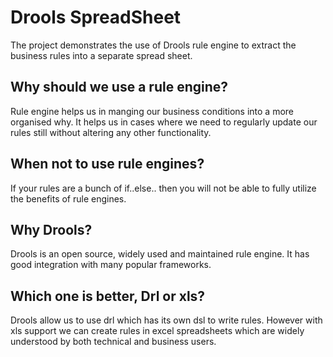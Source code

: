 # Drools SpreadSheet
The project demonstrates the use of Drools rule engine to extract the business rules into a separate spread sheet. 

## Why should we use a rule engine?
Rule engine helps us in manging our business conditions into a more organised why.
It helps us in cases where we need to regularly update our rules still without altering any other functionality.

## When not to use rule engines?
If your rules are a bunch of if..else.. then you will not be able to fully utilize the benefits of rule engines. 

## Why Drools?
Drools is an open source, widely used and maintained rule engine. It has good integration with many popular frameworks.

## Which one is better, Drl or xls?
Drools allow us to use drl which has its own dsl to write rules. 
However with xls support we can create rules in excel spreadsheets which are widely understood by both technical and business users.
